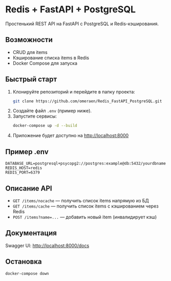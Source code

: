 # Redis + FastAPI + PostgreSQL

Простенький REST API на FastAPI с PostgreSQL и Redis-кэширования.

## Возможности
- CRUD для items
- Кэширование списка items в Redis
- Docker Compose для запуска

## Быстрый старт

1. Клонируйте репозиторий и перейдите в папку проекта:
   ```sh
   git clone https://github.com/omeraen/Redis_FastAPI_PostgreSQL.git
   ```
2. Создайте файл `.env` (пример ниже).
3. Запустите сервисы:
   ```sh
   docker-compose up -d --build
   ```
4. Приложение будет доступно на [http://localhost:8000](http://localhost:8000)

## Пример .env
```
DATABASE_URL=postgresql+psycopg2://postgres:example@db:5432/yourdbname
REDIS_HOST=redis
REDIS_PORT=6379
```

## Описание API
- `GET /items/nocache` — получить список items напрямую из БД
- `GET /items/cache` — получить список items с кэшированием через Redis
- `POST /items?name=...` — добавить новый item (инвалидирует кэш)

## Документация
Swagger UI: [http://localhost:8000/docs](http://localhost:8000/docs)

## Остановка
```sh
docker-compose down
```
